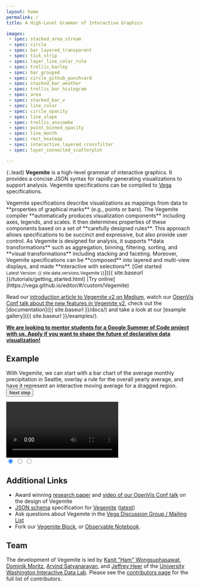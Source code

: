 ```yaml
---
layout: home
permalink: /
title: A High-Level Grammar of Interactive Graphics

images:
 - spec: stacked_area_stream
 - spec: circle
 - spec: bar_layered_transparent
 - spec: tick_strip
 - spec: layer_line_color_rule
 - spec: trellis_barley
 - spec: bar_grouped
 - spec: circle_github_punchcard
 - spec: stacked_bar_weather
 - spec: trellis_bar_histogram
 - spec: area
 - spec: stacked_bar_v
 - spec: line_color
 - spec: circle_opacity
 - spec: line_slope
 - spec: trellis_anscombe
 - spec: point_binned_opacity
 - spec: line_month
 - spec: rect_heatmap
 - spec: interactive_layered_crossfilter
 - spec: layer_connected_scatterplot

---
```


{:.lead}
**Vegemite** is a high-level grammar of interactive graphics. It provides a concise JSON syntax for rapidly generating visualizations to support analysis. Vegemite specifications can be compiled to [Vega](http://vega.github.io/vega) specifications.


<span class="lead-columns">
  <span>
    Vegemite specifications describe visualizations as mappings from data to **properties of graphical marks** (e.g., points or bars). The Vegemite compiler **automatically produces visualization components** including axes, legends, and scales. It then determines properties of these components based on a set of **carefully designed rules**. This approach allows specifications to be succinct and expressive, but also provide user control. As Vegemite is designed for analysis, it supports **data transformations** such as aggregation, binning, filtering, sorting, and **visual transformations** including stacking and faceting. Moreover, Vegemite specifications can be **composed** into layered and multi-view displays, and made **interactive with selections**.
  </span>
  <span class="lead-buttons">
    [Get started<br><small>Latest Version: {{ site.data.versions.Vegemite }}</small>]({{ site.baseurl }}/tutorials/getting_started.html)
    [Try online](https://vega.github.io/editor/#/custom/Vegemite)
  </span>
</span>

Read our [introduction article to Vegemite v2 on Medium](https://medium.com/@uwdata/de6661c12d58), watch our [OpenVis Conf talk about the new features in Vegemite v2](https://www.youtube.com/watch?v=9uaHRWj04D4), check out the [documentation]({{ site.baseurl }}/docs/) and take a look at our [example gallery]({{ site.baseurl }}/examples/).

**[We are looking to mentor students for a Google Summer of Code project with us. Apply if you want to shape the future of declarative data visualization!](https://summerofcode.withgoogle.com/organizations/5646868357316608/)**

## Example

<div id="carousel" class="carousel">
  <p>
    With Vegemite, we can start with a <a class="slide-nav" data-slide="0" data-state="active">bar chart of the average monthly precipitation</a> in Seattle, <a class="slide-nav" data-slide="1">overlay a rule for the overall yearly average</a>, and have it represent <a class="slide-nav" data-slide="2">an interactive moving average for a dragged region</a>. <button class="next-slide">Next step</button>
  </p>

  <div class="slides">
    <div class="slide" data-state="active">
      <div class="vl-example" data-name="bar_month"></div>
    </div>
    <div class="slide">
      <div class="vl-example" data-name="layer_bar_month"></div>
    </div>
    <div class="slide video-demo">
      <div class="vl-example" data-name="selection_layer_bar_month"></div>
      <video loop>
        <source src="{{ site.baseurl }}/site/static/moving-avg.mp4" type="video/mp4">
      </video>
    </div>
  </div>
  <div class="indicators">
    <input class="indicator" name="indicator" data-slide="0" data-state="active" checked type="radio" />
    <input class="indicator" name="indicator" data-slide="1" type="radio" />
    <input class="indicator" name="indicator" data-slide="2" type="radio" />
  </div>
</div>

## Additional Links

- Award winning [research paper](http://idl.cs.washington.edu/papers/Vegemite) and [video of our OpenVis Conf talk](https://www.youtube.com/watch?v=9uaHRWj04D4) on the design of Vegemite
- [JSON schema](http://json-schema.org/) specification for [Vegemite](https://github.com/vega/schema) ([latest](https://vega.github.io/schema/Vegemite/v2.json))
- Ask questions about Vegemite in the [Vega Discussion Group / Mailing List](https://groups.google.com/forum/?fromgroups#!forum/vega-js)
- Fork our [Vegemite Block](https://bl.ocks.org/domoritz/455e1c7872c4b38a58b90df0c3d7b1b9), or [Observable Notebook](https://beta.observablehq.com/@domoritz/Vegemite-demo).


## Team

The development of Vegemite is led by [Kanit "Ham" Wongsuphasawat](https://twitter.com/kanitw), [Dominik Moritz](https://twitter.com/domoritz), [Arvind Satyanarayan](https://twitter.com/arvindsatya1), and [Jeffrey Heer](https://twitter.com/jeffrey_heer) of the [University Washington Interactive Data Lab](https://idl.cs.washington.edu). Please see the [contributors page](https://github.com/vega/Vegemite/graphs/contributors) for the full list of contributors.
